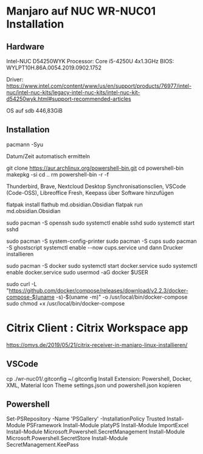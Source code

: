 # Manjaro auf NUC WR-NUC01 Installation

## Hardware
Intel-NUC D54250WYK
Processor: Core i5-4250U  4x1.3GHz
BIOS: WYLPT10H.86A.0054.2019.0902.1752

Driver: https://www.intel.com/content/www/us/en/support/products/76977/intel-nuc/intel-nuc-kits/legacy-intel-nuc-kits/intel-nuc-kit-d54250wyk.html#support-recommended-articles

OS auf sdb  446,83GiB

## Installation
pacmann -Syu

Datum/Zeit automatisch ermitteln

git clone https://aur.archlinux.org/powershell-bin.git
cd powershell-bin
makepkg -si
cd ..
rm powershell-bin -r -f

Thunderbird, Brave, Nextcloud Desktop Synchronisationsclien, VSCode (Code-OSS), Libreoffice Fresh, Keepass über Software hinzufügen

flatpak install flathub md.obsidian.Obsidian
flatpak run md.obsidian.Obsidian

sudo pacman -S openssh
sudo systemctl enable sshd
sudo systemctl start sshd

sudo pacman -S system-config-printer 
sudo pacman -S cups
sudo pacman -S ghostscript
systemctl enable --now cups.service
und dann Drucker installieren

sudo pacman -S docker
sudo systemctl start docker.service
sudo systemctl enable docker.service
sudo usermod -aG docker $USER

sudo curl -L "https://github.com/docker/compose/releases/download/v2.2.3/docker-compose-$(uname -s)-$(uname -m)" -o /usr/local/bin/docker-compose
sudo chmod +x /usr/local/bin/docker-compose

# Citrix Client  : Citrix Workspace app
https://omvs.de/2019/05/21/citrix-receiver-in-manjaro-linux-installieren/

## VSCode
cp ./wr-nuc01/.gitconfig ~/.gitconfig
Install Extension: Powershell, Docker, XML, Material Icon Theme
settings.json und powershell.json kopieren

## Powershell
Set-PSRepository -Name 'PSGallery' -InstallationPolicy Trusted 
Install-Module PSFramework
Install-Module platyPS
Install-Module ImportExcel
Install-Module Microsoft.Powershell.SecretManagement
Install-Module Microsoft.Powershell.SecretStore
Install-Module SecretManagement.KeePass
